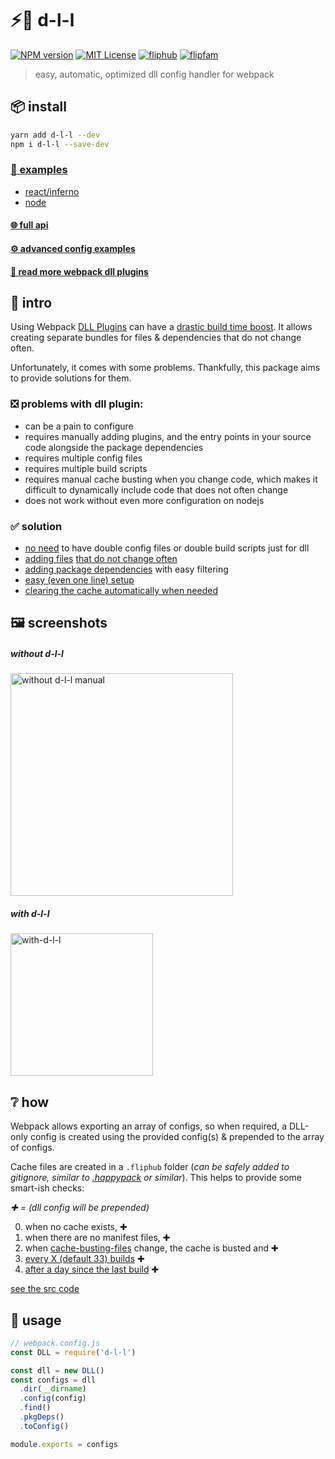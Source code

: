 # ⚡🤸 d-l-l

[![NPM version][d-l-l-npm-image]][d-l-l-npm-url]
[![MIT License][license-image]][license-url]
[![fliphub][gitter-badge]][gitter-url]
[![flipfam][flipfam-image]][flipfam-url]

[d-l-l-npm-image]: https://img.shields.io/npm/v/d-l-l.svg
[d-l-l-npm-url]: https://npmjs.org/package/d-l-l
[license-image]: http://img.shields.io/badge/license-MIT-blue.svg?style=flat
[license-url]: https://spdx.org/licenses/MIT
[gitter-badge]: https://img.shields.io/gitter/room/fliphub/pink.svg
[gitter-url]: https://gitter.im/fliphub/Lobby
[flipfam-image]: https://img.shields.io/badge/%F0%9F%8F%97%20%F0%9F%92%A0-flipfam-9659F7.svg
[flipfam-url]: https://www.npmjs.com/package/flipfam

> easy, automatic, optimized dll config handler for webpack

## 📦 install
```bash
yarn add d-l-l --dev
npm i d-l-l --save-dev
```

### [📘 examples](https://github.com/fliphub/d-l-l/tree/master/examples)
- [react/inferno](https://github.com/fliphub/d-l-l/tree/master/examples/frontend)
- [node](https://github.com/fliphub/d-l-l/tree/master/examples/node)
#### [🌐 full api](https://github.com/fliphub/d-l-l/wiki/%F0%9F%8C%90-api)
#### [⚙ advanced config examples][docs-config]
#### [🔗 read more webpack dll plugins][docs-resources]


## 👋 intro

Using Webpack [DLL Plugins](https://robertknight.github.io/posts/webpack-dll-plugins/ "Dynamically Linked Library") can have a [drastic build time boost][docs-ss]. It allows creating separate bundles for files & dependencies that do not change often.

Unfortunately, it comes with some problems.
Thankfully, this package aims to provide solutions for them.


### ❎ problems with dll plugin:
  - can be a pain to configure
  - requires manually adding plugins, and the entry points in your source code alongside the package dependencies
  - requires multiple config files
  - requires multiple build scripts
  - requires manual cache busting when you change code, which makes it difficult to dynamically include code that does not often change
  - does not work without even more configuration on nodejs

### ✅ solution
  - [no need][docs-how] to have double config files or double build scripts just for dll
  - [adding files][docs-find] [that do not change often][docs-lastmodified]
  - [adding package dependencies][docs-pkg] with easy filtering
  - [easy (even one line) setup][docs-auto]
  - [clearing the cache automatically when needed][docs-how]

## 🖼️ screenshots

##### without d-l-l
<img width="356" alt="without d-l-l manual" src="https://cloud.githubusercontent.com/assets/4022631/25068619/3008b32c-221e-11e7-8467-267e3827e8c9.png">


##### with d-l-l
<img width="228" alt="with-d-l-l" src="https://cloud.githubusercontent.com/assets/4022631/25068618/300768a0-221e-11e7-9f89-cf19885dea98.png">


## ❔ how

Webpack allows exporting an array of configs, so when required, a DLL-only config is created using the provided config(s) & prepended to the array of configs.

Cache files are created in a `.fliphub` folder (_can be safely added to gitignore, similar to [.happypack][happypack-cache] or similar_).
This helps to provide some smart-ish checks:

_✚ = (dll config will be prepended)_

0. when no cache exists, ✚
1. when there are no manifest files, ✚
2. when [cache-busting-files][docs-cache] change, the cache is busted and ✚
3. [every X (default 33) builds][docs-everyx] ✚
4. [after a day since the last build][docs-staletime] ✚

[see the src code][src-shouldBuildDLL]


## 📖 usage

```js
// webpack.config.js
const DLL = require('d-l-l')

const dll = new DLL()
const configs = dll
  .dir(__dirname)
  .config(config)
  .find()
  .pkgDeps()
  .toConfig()

module.exports = configs
```


[docs-resources]: https://github.com/fliphub/d-l-l/wiki/%F0%9F%94%97-resources
[docs-config]: https://github.com/fliphub/d-l-l/wiki/%E2%9A%99-configs
[docs-how]: https://github.com/fliphub/d-l-l/wiki/%E2%9A%A1%F0%9F%A4%B8-d-l-l#-how
[docs-ss]: https://github.com/fliphub/d-l-l/wiki/%E2%9A%A1%F0%9F%A4%B8-d-l-l#%EF%B8%8F-screenshots
[docs-auto]: https://github.com/fliphub/d-l-l/wiki/%F0%9F%8C%90-api#auto-static
[docs-find]: https://github.com/fliphub/d-l-l/wiki/%F0%9F%8C%90-api#find
[docs-lastmodified]: https://github.com/fliphub/d-l-l/wiki/%F0%9F%8C%90-api#lastmodifiedfilter
[docs-how]: https://github.com/fliphub/d-l-l/wiki/%F0%9F%8C%90-api#find
[docs-pkg]: https://github.com/fliphub/d-l-l/wiki/%F0%9F%8C%90-api#pkgdeps
[docs-cache]: https://github.com/fliphub/d-l-l/wiki/%F0%9F%8C%90-api#cachebustingfiles
[docs-everyx]: https://github.com/fliphub/d-l-l/wiki/%F0%9F%8C%90-api#everyx
[docs-staletime]: https://github.com/fliphub/d-l-l/wiki/%F0%9F%8C%90-api#staletime

[src-shouldBuildDLL]: https://github.com/fliphub/d-l-l/tree/master/index.js#449

[happypack-cache]: https://github.com/amireh/happypack#cachepath-string
